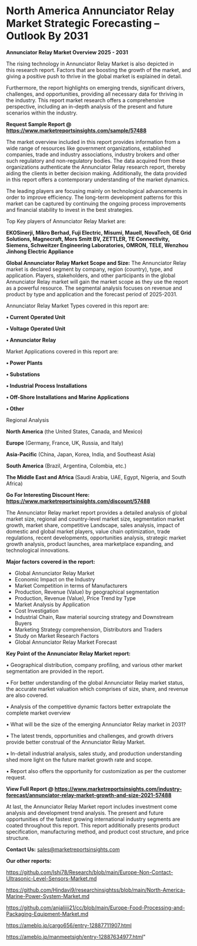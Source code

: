 # North America Annunciator Relay Market Strategic Forecasting – Outlook By 2031

<Strong> Annunciator Relay Market Overview 2025 - 2031</strong>

The rising technology in Annunciator Relay Market is also depicted in this research report. Factors that are boosting the growth of the market, and giving a positive push to thrive in the global market is explained in detail.

Furthermore, the report highlights on emerging trends, significant drivers, challenges, and opportunities, providing all necessary data for thriving in the industry. This report market research offers a comprehensive perspective, including an in-depth analysis of the present and future scenarios within the industry.

<strong>Request Sample Report @ <a href=https://www.marketreportsinsights.com/sample/57488>https://www.marketreportsinsights.com/sample/57488</a></strong>

The market overview included in this report provides information from a wide range of resources like government organizations, established companies, trade and industry associations, industry brokers and other such regulatory and non-regulatory bodies. The data acquired from these organizations authenticate the Annunciator Relay research report, thereby aiding the clients in better decision making. Additionally, the data provided in this report offers a contemporary understanding of the market dynamics.

The leading players are focusing mainly on technological advancements in order to improve efficiency. The long-term development patterns for this market can be captured by continuing the ongoing process improvements and financial stability to invest in the best strategies.

Top Key players of Annunciator Relay Market are:

<strong>EKOSinerji, Mikro Berhad, Fuji Electric, Misumi, Mauell, NovaTech, GE Grid Solutions, Magnecraft, Mors Smitt BV, ZETTLER, TE Connectivity, Siemens, Schweitzer Engineering Laboratories, OMRON, TELE, Wenzhou Jinhong Electric Appliance</strong>

<strong><b>Global Annunciator Relay Market Scope and Size:</b></strong>
The Annunciator Relay market is declared segment by company, region (country), type, and application. Players, stakeholders, and other participants in the global Annunciator Relay market will gain the market scope as they use the report as a powerful resource. The segmental analysis focuses on revenue and product by type and application and the forecast period of 2025-2031.

Annunciator Relay Market Types covered in this report are:

<strong>• Current Operated Unit

• Voltage Operated Unit

• Annunciator Relay</strong>

Market Applications covered in this report are:

<strong>• Power Plants

• Substations

• Industrial Process Installations

• Off-Shore Installations and Marine Applications

• Other</strong> 

Regional Analysis

<strong>North America</strong> (the United States, Canada, and Mexico)

<strong>Europe</strong> (Germany, France, UK, Russia, and Italy)

<strong>Asia-Pacific</strong> (China, Japan, Korea, India, and Southeast Asia)

<strong>South America</strong> (Brazil, Argentina, Colombia, etc.)

<strong>The Middle East and Africa</strong> (Saudi Arabia, UAE, Egypt, Nigeria, and South Africa)

<strong>Go For Interesting Discount Here: <a href=https://www.marketreportsinsights.com/discount/57488>https://www.marketreportsinsights.com/discount/57488</a></strong>

The Annunciator Relay market report provides a detailed analysis of global market size, regional and country-level market size, segmentation market growth, market share, competitive Landscape, sales analysis, impact of domestic and global market players, value chain optimization, trade regulations, recent developments, opportunities analysis, strategic market growth analysis, product launches, area marketplace expanding, and technological innovations.

<strong><b>Major factors covered in the report:</b></strong>
<ul>
  <li>Global Annunciator Relay Market </li>
  <li>Economic Impact on the Industry</li>
  <li>Market Competition in terms of Manufacturers</li>
  <li>Production, Revenue (Value) by geographical segmentation</li>
  <li>Production, Revenue (Value), Price Trend by Type</li>
  <li>Market Analysis by Application</li>
  <li>Cost Investigation</li>
  <li>Industrial Chain, Raw material sourcing strategy and Downstream Buyers</li>
  <li>Marketing Strategy comprehension, Distributors and Traders</li>
  <li>Study on Market Research Factors</li>
  <li>Global Annunciator Relay Market Forecast</li>
</ul>

<strong><b>Key Point of the Annunciator Relay Market report:</b></strong>

• Geographical distribution, company profiling, and various other market segmentation are provided in the report.

• For better understanding of the global Annunciator Relay market status, the accurate market valuation which comprises of size, share, and revenue are also covered.

• Analysis of the competitive dynamic factors better extrapolate the complete market overview

• What will be the size of the emerging Annunciator Relay market in 2031?

• The latest trends, opportunities and challenges, and growth drivers provide better construal of the Annunciator Relay Market.

• In-detail industrial analysis, sales study, and production understanding shed more light on the future market growth rate and scope.

• Report also offers the opportunity for customization as per the customer request.

<strong><b>View Full Report @ <a href=https://www.marketreportsinsights.com/industry-forecast/annunciator-relay-market-growth-and-size-2021-57488>https://www.marketreportsinsights.com/industry-forecast/annunciator-relay-market-growth-and-size-2021-57488</a></b></strong>


At last, the Annunciator Relay Market report includes investment come analysis and development trend analysis. The present and future opportunities of the fastest growing international industry segments are coated throughout this report. This report additionally presents product specification, manufacturing method, and product cost structure, and price structure.

<strong>Contact Us:</strong>
sales@marketreportsinsights.com

<strong>Our other reports:</strong>

<a href=https://github.com/Ishi78/Research/blob/main/Europe-Non-Contact-Ultrasonic-Level-Sensors-Market.md>https://github.com/Ishi78/Research/blob/main/Europe-Non-Contact-Ultrasonic-Level-Sensors-Market.md</a>

<a href=https://github.com/Hindavi9/researchinsightss/blob/main/North-America-Marine-Power-System-Market.md>https://github.com/Hindavi9/researchinsightss/blob/main/North-America-Marine-Power-System-Market.md</a>

<a href=https://github.com/anjaliiii21/cc/blob/main/Europe-Food-Processing-and-Packaging-Equipment-Market.md>https://github.com/anjaliiii21/cc/blob/main/Europe-Food-Processing-and-Packaging-Equipment-Market.md</a>

<a href=https://ameblo.jp/cargo656/entry-12887711907.html>https://ameblo.jp/cargo656/entry-12887711907.html</a>

<a href=https://ameblo.jp/manmeetsigh/entry-12887634977.html>https://ameblo.jp/manmeetsigh/entry-12887634977.html</a>"

